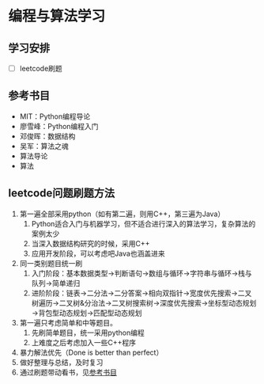 # 编程与算法学习

## 学习安排


- [ ] leetcode刷题

## 参考书目
- MIT：Python编程导论
- 廖雪峰：Python编程入门
- 邓俊晖：数据结构
- 吴军：算法之魂
- 算法导论
- 算法

## leetcode问题刷题方法

1. 第一遍全部采用python（如有第二遍，则用C++，第三遍为Java）
   1. Python适合入门与机器学习，但不适合进行深入的算法学习，复杂算法的案例太少
   2. 当深入数据结构研究的时候，采用C++
   3. 应用开发阶段，可以考虑吧Java也涵盖进来
2. 同一类别题目统一刷 
   1. 入门阶段：基本数据类型→判断语句→数组与循环→字符串与循环→栈与队列→简单递归
   2. 进阶阶段：链表→二分法→二分答案→相向双指针→宽度优先搜索→二叉树遍历→二叉树&分治法→二叉树搜索树→深度优先搜索→坐标型动态规划→背包型动态规划→匹配型动态规划
3. 第一遍只考虑简单和中等题目。
   1. 先刷简单题目，统一采用python编程
   2. 上难度之后考虑加入一些C++程序
4. 暴力解法优先（Done is better than perfect）
5. 做好整理与总结，及时复习
6. 通过刷题带动看书，见[参考书目](#参考书目)

